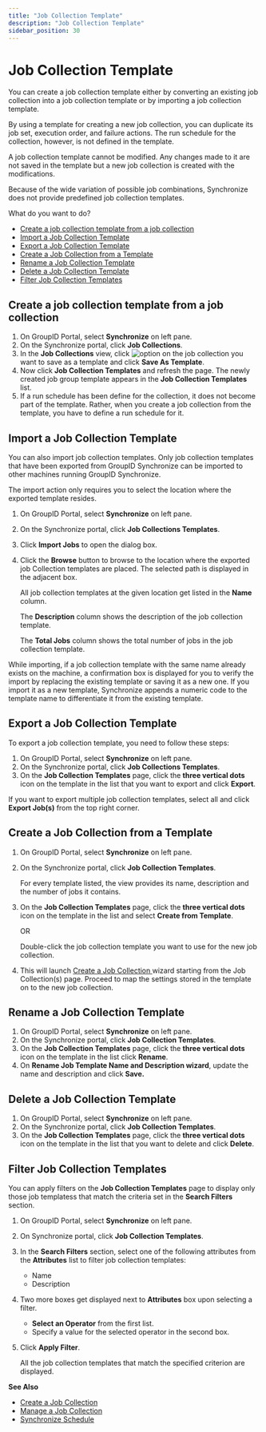 ```yaml
---
title: "Job Collection Template"
description: "Job Collection Template"
sidebar_position: 30
---
```


# Job Collection Template

You can create a job collection template either by converting an existing job collection into a job
collection template or by importing a job collection template.

By using a template for creating a new job collection, you can duplicate its job set, execution
order, and failure actions. The run schedule for the collection, however, is not defined in the
template.

A job collection template cannot be modified. Any changes made to it are not saved in the template
but a new job collection is created with the modifications.

Because of the wide variation of possible job combinations, Synchronize does not provide predefined
job collection templates.

What do you want to do?

- [Create a job collection template from a job collection](#create-a-job-collection-template-from-a-job-collection)
- [Import a Job Collection Template](#import-a-job-collection-template)
- [Export a Job Collection Template](#export-a-job-collection-template)
- [Create a Job Collection from a Template](#create-a-job-collection-from-a-template)
- [Rename a Job Collection Template](#rename-a-job-collection-template)
- [Delete a Job Collection Template](#delete-a-job-collection-template)
- [Filter Job Collection Templates](#filter-job-collection-templates)

## Create a job collection template from a job collection

1. On GroupID Portal, select **Synchronize** on left pane.
2. On the Synchronize portal, click **Job Collections**.
3. In the **Job Collections** view, click
   ![option](/img/product_docs/directorymanager/11.0/portal/synchronize/manage/option.webp) on the
   job collection you want to save as a template and click **Save As Template**.
4. Now click **Job Collection Templates** and refresh the page. The newly created job group template
   appears in the **Job Collection Templates** list.
5. If a run schedule has been define for the collection, it does not become part of the template.
   Rather, when you create a job collection from the template, you have to define a run schedule for
   it.

## Import a Job Collection Template

You can also import job collection templates. Only job collection templates that have been exported
from GroupID Synchronize can be imported to other machines running GroupID Synchronize.

The import action only requires you to select the location where the exported template resides.

1. On GroupID Portal, select **Synchronize** on left pane.
2. On the Synchronize portal, click **Job Collections Templates**.
3. Click **Import Jobs** to open the dialog box.
4. Click the **Browse** button to browse to the location where the exported job Collection templates
   are placed. The selected path is displayed in the adjacent box.

    All job collection templates at the given location get listed in the **Name** column.

    The **Description** column shows the description of the job collection template.

    The **Total Jobs** column shows the total number of jobs in the job collection template.

While importing, if a job collection template with the same name already exists on the machine, a
confirmation box is displayed for you to verify the import by replacing the existing template or
saving it as a new one. If you import it as a new template, Synchronize appends a numeric code to
the template name to differentiate it from the existing template.

## Export a Job Collection Template

To export a job collection template, you need to follow these steps:

1. On GroupID Portal, select **Synchronize** on left pane.
2. On the Synchronize portal, click **Job Collections Templates**.
3. On the **Job Collection Templates** page, click the **three vertical dots** icon on the template
   in the list that you want to export and click **Export**.

If you want to export multiple job collection templates, select all and click **Export Job(s)** from
the top right corner.

## Create a Job Collection from a Template

1. On GroupID Portal, select **Synchronize** on left pane.
2. On the Synchronize portal, click **Job Collection Templates**.

    For every template listed, the view provides its name, description and the number of jobs it
    contains.

3. On the **Job Collection Templates** page, click the **three vertical dots** icon on the template
   in the list and select **Create from Template**.

    OR

    Double-click the job collection template you want to use for the new job collection.

4. This will launch
   [Create a Job Collection ](/docs/directorymanager/11.0/portal/synchronize/create/create_1.md)
   wizard starting from the Job Collection(s) page. Proceed to map the settings stored in the
   template on to the new job collection.

## Rename a Job Collection Template

1. On GroupID Portal, select **Synchronize** on left pane.
2. On the Synchronize portal, click **Job Collection Templates**.
3. On the **Job Collection Templates** page, click the **three vertical dots** icon on the template
   in the list click **Rename**.
4. On **Rename Job Template Name and Description wizard**, update the name and description and click
   **Save.**

## Delete a Job Collection Template

1. On GroupID Portal, select **Synchronize** on left pane.
2. On the Synchronize portal, click **Job Collection Templates**.
3. On the **Job Collection Templates** page, click the **three vertical dots** icon on the template
   in the list that you want to delete and click **Delete**.

## Filter Job Collection Templates

You can apply filters on the **Job Collection Templates** page to display only those job templatess
that match the criteria set in the **Search Filters** section.

1. On GroupID Portal, select **Synchronize** on left pane.
2. On Synchronize portal, click **Job Collection Templates**.
3. In the **Search Filters** section, select one of the following attributes from the **Attributes**
   list to filter job collection templates:

    - Name
    - Description

4. Two more boxes get displayed next to **Attributes** box upon selecting a filter.

    - **Select an Operator** from the first list.
    - Specify a value for the selected operator in the second box.

5. Click **Apply Filter**.

    All the job collection templates that match the specified criterion are displayed.

**See Also**

- [Create a Job Collection ](/docs/directorymanager/11.0/portal/synchronize/create/create_1.md)
- [Manage a Job Collection ](/docs/directorymanager/11.0/portal/synchronize/manage/jobcollection.md)
- [Synchronize Schedule](/docs/directorymanager/11.0/admincenter/schedule/synchronize.md)
